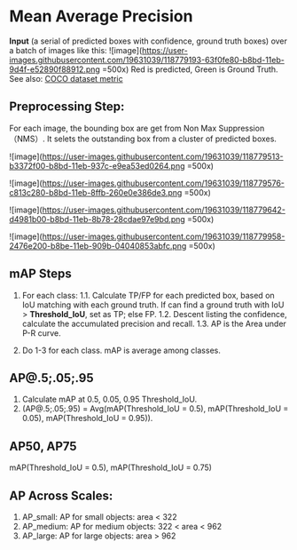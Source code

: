 # Mean Average Precision
**Input** (a serial of predicted boxes with confidence, ground truth boxes) over a batch of images like this:
![image](https://user-images.githubusercontent.com/19631039/118779193-63f0fe80-b8bd-11eb-9d4f-e52890f88912.png =500x)
Red is predicted, Green is Ground Truth.
See also:
[COCO dataset metric](https://cocodataset.org/#detection-eval)

## Preprocessing Step:
For each image, the bounding box are get from Non Max Suppression （NMS）. It selets the outstanding box from a cluster of predicted boxes.

![image](https://user-images.githubusercontent.com/19631039/118779513-b3372f00-b8bd-11eb-937c-e9ea53ed0264.png =500x)

![image](https://user-images.githubusercontent.com/19631039/118779576-c813c280-b8bd-11eb-8ffb-260e0e386de3.png =500x)

![image](https://user-images.githubusercontent.com/19631039/118779642-d4981b00-b8bd-11eb-8b78-28cdae97e9bd.png =500x)

![image](https://user-images.githubusercontent.com/19631039/118779958-2476e200-b8be-11eb-909b-04040853abfc.png =500x)

## mAP Steps
1. For each class:
  1.1. Calculate TP/FP for each predicted box, based on IoU matching with each ground truth. If can find a ground truth with IoU > **Threshold_IoU**, set as TP; else FP.
  1.2. Descent listing the confidence, calculate the accumulated precision and recall.
  1.3. AP is the Area under P-R curve.

2. Do 1-3 for each class. mAP is average among classes.

## AP@.5;.05;.95
1. Calculate mAP at 0.5, 0.05, 0.95 Threshold_IoU.
2. (AP@.5;.05;.95) = Avg(mAP(Threshold_IoU = 0.5), mAP(Threshold_IoU = 0.05), mAP(Threshold_IoU = 0.95)).

## AP50, AP75
mAP(Threshold_IoU = 0.5), mAP(Threshold_IoU = 0.75)

## AP Across Scales:
1. AP_small: AP for small objects: area < 322 
2. AP_medium: AP for medium objects: 322 < area < 962 
3. AP_large: AP for large objects: area > 962
